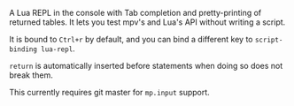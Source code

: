 A Lua REPL in the console with Tab completion and pretty-printing of returned tables. It lets you test mpv's and Lua's API without writing a script.

It is bound to `Ctrl+r` by default, and you can bind a different key to `script-binding lua-repl`.

`return` is automatically inserted before statements when doing so does not break them.

This currently requires git master for `mp.input` support.
